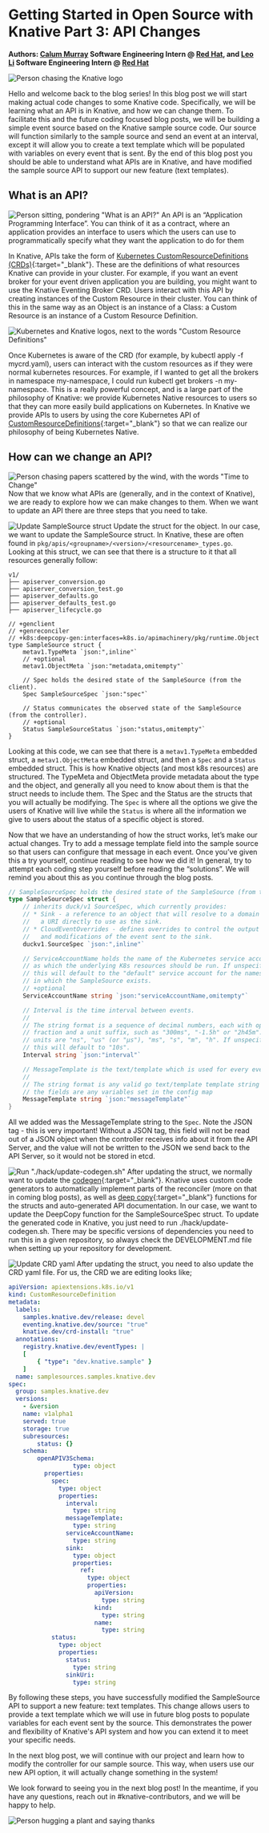 # Getting Started in Open Source with Knative Part 3: API Changes

**Authors: [Calum Murray](https://www.linkedin.com/in/calum-ra-murray/) Software Engineering Intern @ [Red Hat](https://www.redhat.com/en), and [Leo Li](https://www.linkedin.com/in/haocheng-leo/) Software Engineering Intern @ [Red Hat](https://www.redhat.com/en)**

![Person chasing the Knative logo](../images/getting-started-blog-series/post3/001.png)

Hello and welcome back to the blog series! In this blog post we will start making actual code changes to some Knative code. Specifically, we will be learning what an API is in Knative, and how we can change them. To facilitate this and the future coding focused blog posts, we will be building a simple event source based on the Knative sample source code. Our source will function similarly to the sample source and send an event at an interval, except it will allow you to create a text template which will be populated with variables on every event that is sent. By the end of this blog post you should be able to understand what APIs are in Knative, and have modified the sample source API to support our new feature (text templates).

## What is an API?
![Person sitting, pondering "What is an API?"](../images/getting-started-blog-series/post3/002.png)
An API is an “Application Programming Interface”. You can think of it as a contract, where an application provides an interface to users which the users can use to programmatically specify what they want the application to do for them

In Knative, APIs take the form of [Kubernetes CustomResourceDefinitions (CRDs)](https://kubernetes.io/docs/concepts/extend-kubernetes/api-extension/custom-resources/#custom-resources){:target="_blank"}. These are the definitions of what resources Knative can provide in your cluster. For example, if you want an event broker for your event driven application you are building, you might want to use the Knative Eventing Broker CRD. Users interact with this API by creating instances of the Custom Resource in their cluster. You can think of this in the same way as an Object is an instance of a Class: a Custom Resource is an instance of a Custom Resource Definition.

![Kubernetes and Knative logos, next to the words "Custom Resource Definitions"](../images/getting-started-blog-series/post3/003.png)

Once Kubernetes is aware of the CRD (for example, by kubectl apply -f mycrd.yaml), users can interact with the custom resources as if they were normal kubernetes resources. For example, if I wanted to get all the brokers in namespace my-namespace, I could run kubectl get brokers -n my-namespace. This is a really powerful concept, and is a large part of the philosophy of Knative: we provide Kubernetes Native resources to users so that they can more easily build applications on Kubernetes. In Knative we provide APIs to users by using the core Kubernetes API of [CustomResourceDefinitions](https://kubernetes.io/docs/concepts/extend-kubernetes/api-extension/custom-resources/#custom-resources){:target="_blank"} so that we can realize our philosophy of being Kubernetes Native.

## How can we change an API?

![Person chasing papers scattered by the wind, with the words "Time to Change"](../images/getting-started-blog-series/post3/004.png)
Now that we know what APIs are (generally, and in the context of Knative), we are ready to explore how we can make changes to them. When we want to update an API there are three steps that you need to take.

![Update SampleSource struct](../images/getting-started-blog-series/post3/006.png)
Update the struct for the object. In our case, we want to update the SampleSource struct. In Knative, these are often found in `pkg/apis/<groupname>/<version>/<resourcename>_types.go`. Looking at this struct, we can see that there is a structure to it that all resources generally follow:


```
v1/
├── apiserver_conversion.go
├── apiserver_conversion_test.go
├── apiserver_defaults.go
├── apiserver_defaults_test.go
├── apiserver_lifecycle.go
```

```shell
// +genclient
// +genreconciler
// +k8s:deepcopy-gen:interfaces=k8s.io/apimachinery/pkg/runtime.Object
type SampleSource struct {
    metav1.TypeMeta `json:",inline"`
    // +optional
    metav1.ObjectMeta `json:"metadata,omitempty"`

    // Spec holds the desired state of the SampleSource (from the client).
    Spec SampleSourceSpec `json:"spec"`

    // Status communicates the observed state of the SampleSource (from the controller).
    // +optional
    Status SampleSourceStatus `json:"status,omitempty"`
}
```

Looking at this code, we can see that there is a `metav1.TypeMeta` embedded struct, a `metav1.ObjectMeta` embedded struct, and then a `Spec` and a `Status` embedded struct. This is how Knative objects (and most k8s resources) are structured. The TypeMeta and ObjectMeta provide metadata about the type and the object, and generally all you need to know about them is that the struct needs to include them. The Spec and the Status are the structs that you will actually be modifying. The `Spec` is where all the options we give the users of Knative will live while the `Status` is where all the information we give to users about the status of a specific object is stored.

Now that we have an understanding of how the struct works, let’s make our actual changes. Try to add a message template field into the sample source so that users can configure that message in each event. Once you’ve given this a try yourself, continue reading to see how we did it! In general, try to attempt each coding step yourself before reading the “solutions”. We will remind you about this as you continue through the blog posts.



```go
// SampleSourceSpec holds the desired state of the SampleSource (from the client).
type SampleSourceSpec struct {
    // inherits duck/v1 SourceSpec, which currently provides:
    // * Sink - a reference to an object that will resolve to a domain name or
    //   a URI directly to use as the sink.
    // * CloudEventOverrides - defines overrides to control the output format
    //   and modifications of the event sent to the sink.
    duckv1.SourceSpec `json:",inline"`

    // ServiceAccountName holds the name of the Kubernetes service account
    // as which the underlying K8s resources should be run. If unspecified
    // this will default to the "default" service account for the namespace
    // in which the SampleSource exists.
    // +optional
    ServiceAccountName string `json:"serviceAccountName,omitempty"`

    // Interval is the time interval between events.
    //
    // The string format is a sequence of decimal numbers, each with optional
    // fraction and a unit suffix, such as "300ms", "-1.5h" or "2h45m". Valid time
    // units are "ns", "us" (or "µs"), "ms", "s", "m", "h". If unspecified
    // this will default to "10s".
    Interval string `json:"interval"`

    // MessageTemplate is the text/template which is used for every event sent.
    //
    // The string format is any valid go text/template template string where
    // the fields are any variables set in the config map
    MessageTemplate string `json:"messageTemplate"`
}

```

All we added was the MessageTemplate string to the `Spec`. Note the JSON tag - this is very important! Without a JSON tag, this field will not be read out of a JSON object when the controller receives info about it from the API Server, and the value will not be written to the JSON we send back to the API Server, so it would not be stored in etcd.

![Run "./hack/update-codegen.sh"](../images/getting-started-blog-series/post3/007.png)
After updating the struct, we normally want to update the [codegen](https://www.redhat.com/en/blog/kubernetes-deep-dive-code-generation-customresources){:target="_blank"}. Knative uses custom code generators to automatically implement parts of the reconciler (more on that in coming blog posts), as well as [deep copy](https://stackoverflow.com/questions/184710/what-is-the-difference-between-a-deep-copy-and-a-shallow-copy){:target="_blank"} functions for the structs and auto-generated API documentation. In our case, we want to update the DeepCopy function for the SampleSourceSpec struct. To update the generated code in Knative, you just need to run ./hack/update-codegen.sh. There may be specific versions of dependencies you need to run this in a given repository, so always check the DEVELOPMENT.md file when setting up your repository for development.

![Update CRD yaml](../images/getting-started-blog-series/post3/008.png)
After updating the struct, you need to also update the CRD yaml file. For us, the CRD we are editing looks like;

```yaml
apiVersion: apiextensions.k8s.io/v1
kind: CustomResourceDefinition
metadata:
  labels:
	samples.knative.dev/release: devel
	eventing.knative.dev/source: "true"
	knative.dev/crd-install: "true"
  annotations:
	registry.knative.dev/eventTypes: |
  	[
    	{ "type": "dev.knative.sample" }
  	]
  name: samplesources.samples.knative.dev
spec:
  group: samples.knative.dev
  versions:
	- &version
  	name: v1alpha1
  	served: true
  	storage: true
  	subresources:
    	status: {}
  	schema:
    	openAPIV3Schema:
      	          type: object
          properties:
            spec:
              type: object
              properties:
                interval:
                  type: string
                messageTemplate:
                  type: string
                serviceAccountName:
                  type: string
                sink:
                  type: object
                  properties:
                    ref:
                      type: object
                      properties:
                        apiVersion:
                          type: string
                        kind:
                          type: string
                        name:
                          type: string
            status:
              type: object
              properties:
                status:
                  type: string
                sinkUri:
                  type: string
```

By following these steps, you have successfully modified the SampleSource API to support a new feature: text templates. This change allows users to provide a text template which we will use in future blog posts to populate variables for each event sent by the source. This demonstrates the power and flexibility of Knative's API system and how you can extend it to meet your specific needs.

In the next blog post, we will continue with our project and learn how to modify the controller for our sample source. This way, when users use our new API option, it will actually change something in the system!

We look forward to seeing you in the next blog post! In the meantime, if you have any questions, reach out in #knative-contributors, and we will be happy to help.

![Person hugging a plant and saying thanks](../images/getting-started-blog-series/post3/009.png)
